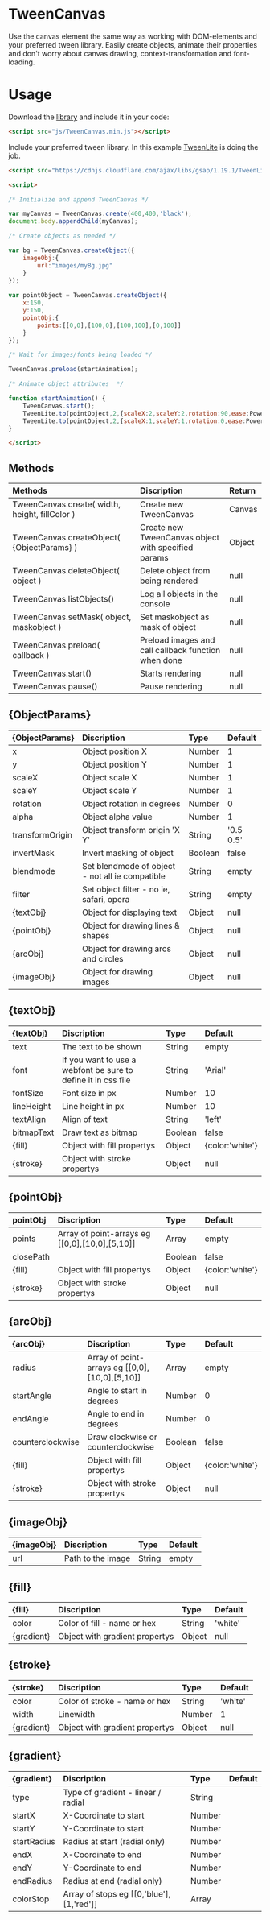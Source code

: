 # TweenCanvas
Use the canvas element the same way as working with DOM-elements and your preferred tween library. Easily create objects, animate their properties and don't worry about canvas drawing, context-transformation and font-loading.

# Usage
Download the [library](https://raw.githubusercontent.com/3dimm/TweenCanvas/master/TweenCanvas.min.js) and include it in your code:

```html
<script src="js/TweenCanvas.min.js"></script>
```

Include your preferred tween library. In this example [TweenLite](https://greensock.com/) is doing the job.

```html
<script src="https://cdnjs.cloudflare.com/ajax/libs/gsap/1.19.1/TweenLite.min.js"></script>
```

```html
<script>

/* Initialize and append TweenCanvas */

var myCanvas = TweenCanvas.create(400,400,'black');
document.body.appendChild(myCanvas);

/* Create objects as needed */

var bg = TweenCanvas.createObject({
    imageObj:{
        url:"images/myBg.jpg"
    }
});
        
var pointObject = TweenCanvas.createObject({
    x:150,
    y:150,
    pointObj:{
        points:[[0,0],[100,0],[100,100],[0,100]]
    }
});

/* Wait for images/fonts being loaded */

TweenCanvas.preload(startAnimation);

/* Animate object attributes  */

function startAnimation() {
    TweenCanvas.start();
    TweenLite.to(pointObject,2,{scaleX:2,scaleY:2,rotation:90,ease:Power2.easeIn});
    TweenLite.to(pointObject,2,{scaleX:1,scaleY:1,rotation:0,ease:Power2.easeOut,delay:2,onComplete:startAnimation});
}

</script>

```

## Methods

| Methods  | Discription | Return |
| :------------ | :------------ | :------------ |
| TweenCanvas.create( width, height, fillColor )        | Create new TweenCanvas | Canvas |
| TweenCanvas.createObject( {ObjectParams} )              | Create new TweenCanvas object with specified params | Object |
| TweenCanvas.deleteObject( object )                  | Delete object from being rendered | null |
| TweenCanvas.listObjects()                         | Log all objects in the console | null |
| TweenCanvas.setMask( object, maskobject )                  | Set maskobject as mask of object | null |
| TweenCanvas.preload( callback )                  | Preload images and call callback function when done | null |
| TweenCanvas.start()                  | Starts rendering | null |
| TweenCanvas.pause()                  | Pause rendering | null |

## {ObjectParams} 

| {ObjectParams}        | Discription                           | Type      | Default       |
| :------------     | :------------                         | :-------- | :------------ |
| x                 | Object position X                            | Number    | 1             |
| y                 | Object position Y                            | Number    | 1             |
| scaleX            | Object scale X                               | Number    | 1             |
| scaleY            | Object scale Y                               | Number    | 1             |
| rotation          | Object rotation in degrees                    | Number    | 0             |
| alpha             | Object alpha value                           | Number    | 1             |
| transformOrigin   | Object transform origin 'X Y'                | String    | '0.5 0.5'     |
| invertMask   | Invert masking of object                | Boolean    | false     |
| blendmode   | Set blendmode of object - not all ie compatible                | String    | empty     |
| filter   | Set object filter - no ie, safari, opera               | String    | empty     |
| {textObj}           | Object for displaying text            | Object    | null          |
| {pointObj}          | Object for drawing lines & shapes     | Object    | null          |
| {arcObj}             | Object for drawing arcs and circles   | Object    | null          |
| {imageObj}           | Object for drawing images             | Object    | null          |

## {textObj} 

| {textObj}           | Discription                           | Type      | Default       |
| :------------     | :------------                         | :-------- | :------------ |
| text              | The text to be shown                            | String    | empty             |
| font              | If you want to use a webfont be sure to define it in css file                           | String    | 'Arial'             |
| fontSize          | Font size in px                               | Number    | 10             |
| lineHeight        | Line height in px                              | Number    | 10             |
| textAlign         | Align of text                    | String    | 'left'            |
| bitmapText        | Draw text as bitmap                   | Boolean   | false            |
| {fill}              | Object with fill propertys                  | Object   | {color:'white'}            |
| {stroke}              | Object with stroke propertys                  | Object   | null            |

## {pointObj} 

| pointObj           | Discription                           | Type      | Default       |
| :------------     | :------------                         | :-------- | :------------ |
| points              | Array of point-arrays eg [[0,0],[10,0],[5,10]]                          | Array    | empty             |
| closePath              |                            | Boolean    | false             |          |
| {fill}              | Object with fill propertys                  | Object   | {color:'white'}            |
| {stroke}              | Object with stroke propertys                  | Object   | null            |

## {arcObj} 

| {arcObj}           | Discription                           | Type      | Default       |
| :------------     | :------------                         | :-------- | :------------ |
| radius              | Array of point-arrays eg [[0,0],[10,0],[5,10]]                          | Array    | empty             |
| startAngle              | Angle to start in degrees                           | Number    | 0             |          |
| endAngle              | Angle to end in degrees                  | Number   | 0           |
| counterclockwise              | Draw clockwise or counterclockwise                  | Boolean   | false            |
| {fill}             | Object with fill propertys                  | Object   | {color:'white'}            |
| {stroke}              | Object with stroke propertys                  | Object   | null            |

## {imageObj} 

| {imageObj}           | Discription                           | Type      | Default       |
| :------------     | :------------                         | :-------- | :------------ |
| url              | Path to the image                          | String    | empty             |

## {fill} 

| {fill}           | Discription                           | Type      | Default       |
| :------------     | :------------                         | :-------- | :------------ |
| color              | Color of fill - name or hex                          | String    | 'white'             |
| {gradient}              | Object with gradient propertys                          | Object    | null             |

## {stroke} 

| {stroke}           | Discription                           | Type      | Default       |
| :------------     | :------------                         | :-------- | :------------ |
| color              | Color of stroke -  name or hex                          | String    | 'white'             |
| width              | Linewidth                          | Number    | 1            |
| {gradient}              | Object with gradient propertys                          | Object    | null             |

## {gradient}

| {gradient}           | Discription                           | Type      | Default       |
| :------------     | :------------                         | :-------- | :------------ |
| type              | Type of gradient - linear / radial                          | String    |             |
| startX              | X-Coordinate to start                          | Number    |             |
| startY             | Y-Coordinate to start                        | Number    |             |
| startRadius             | Radius at start (radial only)                        | Number    |             |
| endX            | X-Coordinate to end                        | Number    |             |
| endY             | Y-Coordinate to end                        | Number    |             |
| endRadius             | Radius at end (radial only)                        | Number    |             |
| colorStop             | Array of stops eg [[0,'blue'],[1,'red']]                        | Array    |             |
